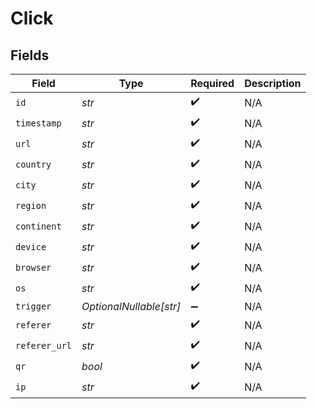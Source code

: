 # Click


## Fields

| Field                   | Type                    | Required                | Description             |
| ----------------------- | ----------------------- | ----------------------- | ----------------------- |
| `id`                    | *str*                   | :heavy_check_mark:      | N/A                     |
| `timestamp`             | *str*                   | :heavy_check_mark:      | N/A                     |
| `url`                   | *str*                   | :heavy_check_mark:      | N/A                     |
| `country`               | *str*                   | :heavy_check_mark:      | N/A                     |
| `city`                  | *str*                   | :heavy_check_mark:      | N/A                     |
| `region`                | *str*                   | :heavy_check_mark:      | N/A                     |
| `continent`             | *str*                   | :heavy_check_mark:      | N/A                     |
| `device`                | *str*                   | :heavy_check_mark:      | N/A                     |
| `browser`               | *str*                   | :heavy_check_mark:      | N/A                     |
| `os`                    | *str*                   | :heavy_check_mark:      | N/A                     |
| `trigger`               | *OptionalNullable[str]* | :heavy_minus_sign:      | N/A                     |
| `referer`               | *str*                   | :heavy_check_mark:      | N/A                     |
| `referer_url`           | *str*                   | :heavy_check_mark:      | N/A                     |
| `qr`                    | *bool*                  | :heavy_check_mark:      | N/A                     |
| `ip`                    | *str*                   | :heavy_check_mark:      | N/A                     |